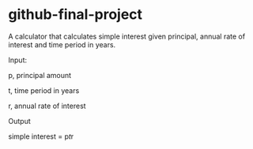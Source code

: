 # github-final-project

A calculator that calculates simple interest given principal, annual rate of interest and time period in years.

Input:


   p, principal amount
   
   t, time period in years
   
   r, annual rate of interest
   
Output

   simple interest = p*t*r
   
